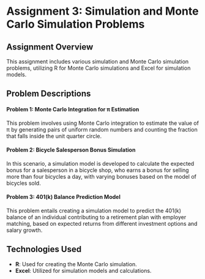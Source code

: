 # Assignment 3: Simulation and Monte Carlo Simulation Problems

## Assignment Overview

This assignment includes various simulation and Monte Carlo simulation problems, utilizing R for Monte Carlo simulations and Excel for simulation models.

## Problem Descriptions

#### Problem 1: Monte Carlo Integration for π Estimation

This problem involves using Monte Carlo integration to estimate the value of π by generating pairs of uniform random numbers and counting the fraction that falls inside the unit quarter circle. 

#### Problem 2: Bicycle Salesperson Bonus Simulation

In this scenario, a simulation model is developed to calculate the expected bonus for a salesperson in a bicycle shop, who earns a bonus for selling more than four bicycles a day, with varying bonuses based on the model of bicycles sold.

#### Problem 3: 401(k) Balance Prediction Model

This problem entails creating a simulation model to predict the 401(k) balance of an individual contributing to a retirement plan with employer matching, based on expected returns from different investment options and salary growth.

## Technologies Used

- **R**: Used for creating the Monte Carlo simulation.
- **Excel**: Utilized for simulation models and calculations.
